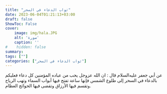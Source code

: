 ```yaml
---
title: "ثواب الدعاء في السحر"
date: 2023-06-04T01:21:13+03:00
draft: false
ShowToc: False
cover:
    image: img/hala.JPG
    alt: 'صورة'
    caption: ''
#    hidden: false
summary: 
tags: [""]
categories: ["ثواب الدعاء في السحر"]
---
```

عن أبي جعفر عليه‌السلام قال : ان الله عزوجل يحب من عباده المؤمنين
كل دعاء فعليكم بالدعاء في السحر إلى طلوع الشمس فإنها ساعة تفتح
فيها أبواب السماء وتهب الرياح وتقسم فيها الأرزاق وتقضى فيها الحوائج
العظام.

